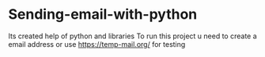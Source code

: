 # Sending-email-with-python
Its created help of python and libraries
To run this project u need to create a email address or use https://temp-mail.org/ for testing
